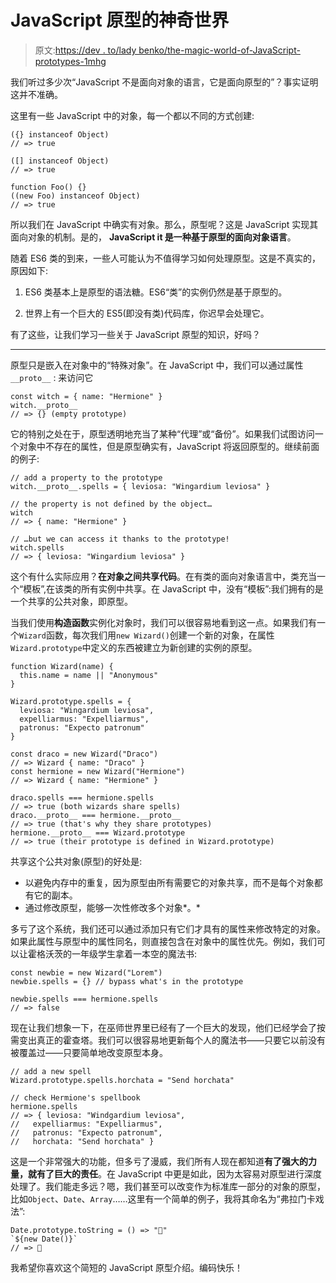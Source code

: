 # JavaScript 原型的神奇世界

> 原文:[https://dev . to/lady benko/the-magic-world-of-JavaScript-prototypes-1mhg](https://dev.to/ladybenko/the-magical-world-of-javascript-prototypes-1mhg)

我们听过多少次“JavaScript 不是面向对象的语言，它是面向原型的”？事实证明这并不准确。

这里有一些 JavaScript 中的对象，每一个都以不同的方式创建:

```
({} instanceof Object)
// => true

([] instanceof Object)
// => true

function Foo() {}
((new Foo) instanceof Object)
// => true 
```

所以我们在 JavaScript 中确实有对象。那么，原型呢？这是 JavaScript 实现其面向对象的机制。是的， **JavaScript it 是一种基于原型的面向对象语言**。

随着 ES6 类的到来，一些人可能认为不值得学习如何处理原型。这是不真实的，原因如下:

1.  ES6 类基本上是原型的语法糖。ES6“类”的实例仍然是基于原型的。

2.  世界上有一个巨大的 ES5(即没有类)代码库，你迟早会处理它。

有了这些，让我们学习一些关于 JavaScript 原型的知识，好吗？

* * *

原型只是嵌入在对象中的“特殊对象”。在 JavaScript 中，我们可以通过属性`__proto__` :
来访问它

```
const witch = { name: "Hermione" }
witch.__proto__
// => {} (empty prototype) 
```

它的特别之处在于，原型透明地充当了某种“代理”或“备份”。如果我们试图访问一个对象中不存在的属性，但是原型确实有，JavaScript 将返回原型的。继续前面的例子:

```
// add a property to the prototype
witch.__proto__.spells = { leviosa: "Wingardium leviosa" }

// the property is not defined by the object…
witch
// => { name: "Hermione" }

// …but we can access it thanks to the prototype!
witch.spells
// => { leviosa: "Wingardium leviosa" } 
```

这个有什么实际应用？**在对象之间共享代码**。在有类的面向对象语言中，类充当一个“模板”,在该类的所有实例中共享。在 JavaScript 中，没有“模板”:我们拥有的是一个共享的公共对象，即原型。

当我们使用**构造函数**实例化对象时，我们可以很容易地看到这一点。如果我们有一个`Wizard`函数，每次我们用`new Wizard()`创建一个新的对象，在属性`Wizard.prototype`中定义的东西被建立为新创建的实例的原型。

```
function Wizard(name) {
  this.name = name || "Anonymous"
}

Wizard.prototype.spells = {
  leviosa: "Wingardium leviosa",
  expelliarmus: "Expelliarmus",
  patronus: "Expecto patronum" 
}

const draco = new Wizard("Draco")
// => Wizard { name: "Draco" }
const hermione = new Wizard("Hermione")
// => Wizard { name: "Hermione" }

draco.spells === hermione.spells
// => true (both wizards share spells)
draco.__proto__ === hermione.__proto__
// => true (that's why they share prototypes)
hermione.__proto__ === Wizard.prototype
// => true (their prototype is defined in Wizard.prototype) 
```

共享这个公共对象(原型)的好处是:

*   以避免内存中的重复，因为原型由所有需要它的对象共享，而不是每个对象都有它的副本。
*   通过修改原型，能够一次性修改多个对象*。*

多亏了这个系统，我们还可以通过添加只有它们才具有的属性来修改特定的对象。如果此属性与原型中的属性同名，则直接包含在对象中的属性优先。例如，我们可以让霍格沃茨的一年级学生拿着一本空的魔法书:

```
const newbie = new Wizard("Lorem")
newbie.spells = {} // bypass what's in the prototype

newbie.spells === hermione.spells
// => false 
```

现在让我们想象一下，在巫师世界里已经有了一个巨大的发现，他们已经学会了按需变出真正的霍查塔。我们可以很容易地更新每个人的魔法书——只要它以前没有被覆盖过——只要简单地改变原型本身。

```
// add a new spell
Wizard.prototype.spells.horchata = "Send horchata"

// check Hermione's spellbook
hermione.spells
// => { leviosa: "Windgardium leviosa",
//   expelliarmus: "Expelliarmus",
//   patronus: "Expecto patronum",
//   horchata: "Send horchata" } 
```

这是一个非常强大的功能，但多亏了漫威，我们所有人现在都知道**有了强大的力量，就有了巨大的责任**。在 JavaScript 中更是如此，因为太容易对原型进行深度处理了。我们能走多远？嗯，我们甚至可以改变作为标准库一部分的对象的原型，比如`Object`、`Date`、`Array`……这里有一个简单的例子，我将其命名为“弗拉门卡戏法”:

```
Date.prototype.toString = () => "💃"
`${new Date()}`
// => 💃 
```

我希望你喜欢这个简短的 JavaScript 原型介绍。编码快乐！
